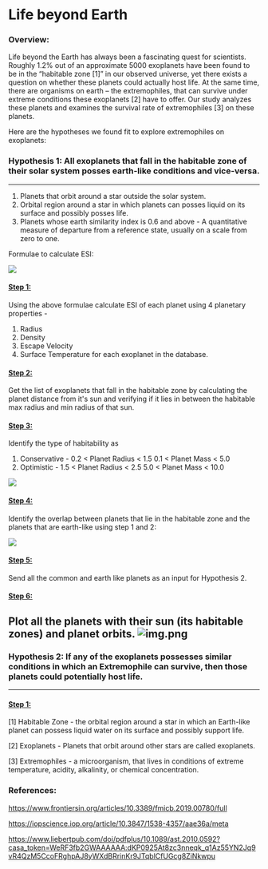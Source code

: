 # Life beyond Earth

### Overview:
Life beyond the Earth has always been a fascinating quest for scientists. Roughly 1.2% out of an approximate 5000 exoplanets have been found to be in the “habitable zone [1]” in our observed universe, yet there exists a question on whether these planets could actually host life. At the same time, there are organisms on earth – the extremophiles, that can survive under extreme conditions these exoplanets [2] have to offer. Our study analyzes these planets and examines the survival rate of extremophiles [3] on these planets.

Here are the hypotheses we found fit to explore extremophiles on exoplanets:

### Hypothesis 1: All exoplanets that fall in the habitable zone of their solar system posses earth-like conditions and vice-versa.

---
1. Planets that orbit around a star outside the solar system.
2. Orbital region around a star in which planets can posses liquid on its surface and possibly posses life.
3. Planets whose earth similarity index is 0.6 and above - A quantitative measure of departure from a reference state, usually on a scale from zero to one.

Formulae to calculate ESI:

![](C:\Users\MANASI\PycharmProjects\2021Fall_finals\visualizations_files\New.png)

#### <u>Step 1:</u>
Using the above formulae calculate ESI of each planet using 4 planetary properties - 
1. Radius
2. Density
3. Escape Velocity
4. Surface Temperature
for each exoplanet in the database.

#### <u>Step 2:</u>
Get the list of exoplanets that fall in the habitable zone by calculating the planet distance from it's sun and verifying if it lies in between the habitable max radius and min radius of that sun.

#### <u>Step 3:</u>
Identify the type of habitability as 
1. Conservative - 
   0.2 < Planet Radius < 1.5
   0.1 < Planet Mass < 5.0
2. Optimistic - 
   1.5 < Planet Radius < 2.5
   5.0 < Planet Mass < 10.0

![](C:\Users\MANASI\PycharmProjects\2021Fall_finals\visualizations_files\visualizations_7_0.png)

#### <u>Step 4:</u>
Identify the overlap between planets that lie in the habitable zone and the planets that are earth-like using step 1 and 2:

![](C:\Users\MANASI\PycharmProjects\2021Fall_finals\visualizations_files\visualizations_10_0.png)

#### <u>Step 5:</u>
Send all the common and earth like planets as an input for Hypothesis 2.

#### <u>Step 6:</u>
Plot all the planets with their sun (its habitable zones) and planet orbits.
![img.png](C:\Users\MANASI\PycharmProjects\2021Fall_finals\visualizations_files\habitable_zone.png)
---


### Hypothesis 2: If any of the exoplanets possesses similar conditions in which an Extremophile can survive, then those planets could potentially host life.

---

#### <u>Step 1:</u>


[1] Habitable Zone - the orbital region around a star in which an Earth-like planet can possess liquid water on its surface and possibly support life.

[2] Exoplanets - Planets that orbit around other stars are called exoplanets.

[3] Extremophiles - a microorganism, that lives in conditions of extreme temperature, acidity, alkalinity, or chemical concentration.

### References:
https://www.frontiersin.org/articles/10.3389/fmicb.2019.00780/full

https://iopscience.iop.org/article/10.3847/1538-4357/aae36a/meta

https://www.liebertpub.com/doi/pdfplus/10.1089/ast.2010.0592?casa_token=WeRF3fb2GWAAAAAA:dKP0925At8zc3nneqk_q1Az55YN2Jq9vR4QzM5CcoFRghpAJ8yWXdBRrinKr9JTqblCfUGcg8ZiNkwpu
